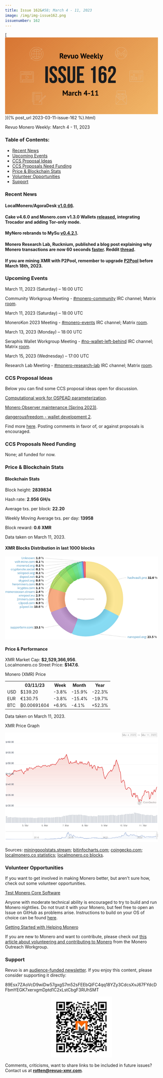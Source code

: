 ```yaml
---
title: Issue 162&#58; March 4 - 11, 2023
image: /img/img-issue162.png
issuenumber: 162
---
```

[<img src="/img/img-issue162.png" alt="Revuo Monero Weekly #162 Slide" class="img-lead">]({% post_url 2023-03-11-issue-162 %}.html)

<p class="text-lead">Revuo Monero Weekly: March 4 - 11, 2023</p>
<!--more-->

<h3>Table of Contents:</h3>
<ul class="contents">
    <li><a href="#news">Recent News</a></li>
    <li><a href="#events">Upcoming Events</a></li>
    <li><a href="#ideas">CCS Proposal Ideas</a></li>
    <li><a href="#proposals">CCS Proposals Need Funding</a></li>
    <li><a href="#stats">Price & Blockchain Stats</a></li>
    <li><a href="#volunteer">Volunteer Opportunities</a></li>
    <li><a href="#support">Support</a></li>
</ul>

<h3 id="news">Recent News</h3>

<div class="newsbyte">
    <h4>LocalMonero/AgoraDesk <a href="https://github.com/AgoraDesk-LocalMonero/agoradesk-app-foss/releases/tag/v1.0.66" target="_blank">v1.0.66</a>.</h4>
</div>
    
<div class="newsbyte">
    <h4>Cake v4.6.0 and Monero.com v1.3.0 Wallets <a href="https://github.com/cake-tech/cake_wallet/releases/tag/v4.6.0" target="_blank">released</a>, integrating Trocador and adding Tor-only mode.</h4>
</div>

<div class="newsbyte">
    <h4>MyNero rebrands to MySu <a href="https://mynero.net/download/" target="_blank">v0.4.2.1</a>.</h4>
</div>

<div class="newsbyte">
    <h4>Monero Research Lab, Rucknium, published a blog post explaining why Monero transactions are now 60 seconds <a href="https://rucknium.me/posts/monero-transactions-60-seconds-faster/" target="_blank">faster</a>. Reddit <a href="https://teddit.adminforge.de/r/Monero/comments/11nu4aj/monero_transaction_confirmations_are_now_60/" target="_blank">thread</a>.</h4>
</div>

<div class="newsbyte">
    <h4>If you are mining XMR with P2Pool, remember to upgrade <a href="https://teddit.adminforge.de/r/MoneroMining/comments/11f1kjn/reminder_p2pool_network_upgrade_aka_hardfork_on/" target="_blank">P2Pool</a> before March 18th, 2023.</h4>
</div>

<h3 id="events">Upcoming Events</h3>

<div class="event">
    <p class="date" markdown="1">March 11, 2023 (Saturday) – 16:00 UTC</p>
    <p markdown="1">Community Workgroup Meeting - <a href="irc://irc.libera.chat/#monero-community" target="_blank">#monero-community</a> IRC channel; Matrix <a href="https://matrix.to/#/#monero-community:monero.social" target="_blank">room</a>.</p>
</div>

<div class="event">
    <p class="date" markdown="1">March 11, 2023 (Saturday) – 18:00 UTC</p>
    <p markdown="1">MoneroKon 2023 Meeting - <a href="irc://irc.libera.chat/#monero-events" target="_blank">#monero-events</a> IRC channel; Matrix <a href="https://matrix.to/#/#monero-events:monero.social" target="_blank">room</a>.</p>
</div>

<div class="event">
    <p class="date" markdown="1">March 13, 2023 (Monday) – 18:00 UTC</p>
    <p markdown="1">Seraphis Wallet Workgroup Meeting - <a href="irc://irc.libera.chat/#no-wallet-left-behind" target="_blank">#no-wallet-left-behind</a> IRC channel; Matrix <a href="https://matrix.to/#/#no-wallet-left-behind:monero.social" target="_blank">room</a>.</p>
</div>

<div class="event">
    <p class="date" markdown="1">March 15, 2023 (Wednesday) – 17:00 UTC</p>
    <p markdown="1">Research Lab Meeting - <a href="irc://irc.libera.chat/#monero-research-lab" target="_blank">#monero-research-lab</a> IRC channel; Matrix <a href="https://matrix.to/#/#monero-research-lab:monero.social" target="_blank">room</a>.</p>
</div>

<h3 id="ideas">CCS Proposal Ideas</h3>

<p>Below you can find some CCS proposal ideas open for discussion.</p>

<div class="proposal">
<p><a href="https://repo.getmonero.org/monero-project/ccs-proposals/-/merge_requests/375" target="_blank">Computational work for OSPEAD parameterization</a>.</p>
</div>

<div class="proposal">
<p><a href="https://repo.getmonero.org/monero-project/ccs-proposals/-/merge_requests/378" target="_blank">Monero Observer maintenance (Spring 2023)</a>.</p>
</div>

<div class="proposal">
<p><a href="https://repo.getmonero.org/monero-project/ccs-proposals/-/merge_requests/377" target="_blank">dangerousfreedom - wallet development 2</a>.</p>
</div>

<div class="proposal">
<p>Find more <a href="https://ccs.getmonero.org/ideas/" target="_blank">here</a>. Posting comments in favor of, or against proposals is encouraged.</p>
</div>

<h3 id="proposals">CCS Proposals Need Funding</h3>

<p>None; all funded for now.</p>

<h3 id="stats">Price & Blockchain Stats</h3>

<h4 class="stat">Blockchain Stats</h4>

<div class="bcstats">
    <p>Block height: <b>2839834</b></p>
    <p>Hash rate: <b>2.956 GH/s</b></p>
    <p>Average txs. per block: <b>22.20</b></p>
    <p>Weekly Moving Average txs. per day: <b>13958</b></p>
    <p>Block reward: <b>0.6 XMR</b></p>
</div>
<p class="note">Data taken on March 11, 2023.</p>

<h4 class="stat">XMR Blocks Distribution in last 1000 blocks</h4>
<p><img src="/img/hashrate-pool-distribution-0311.png" alt="Hashrate Pool Distribution Pie Chart"/></p>

<h4 class="stat" id="price-stat">Price & Performance</h4>

<div class="price-intro">XMR Market Cap: <b>$2,529,366,956</b>.<br/>Localmonero.co Street Price: <b>$147.6</b>.</div>

<p class="table-title">Monero (XMR) Price</p>
<table class="price-table">
  <tr class="row1">
    <th></th>
    <th>03/11/23</th>
    <th>Week</th>
    <th>Month</th>
    <th>Year</th>
  </tr>
  <tr>
    <td data-th="XMR to">USD</td>
    <td data-th="03/11/23">$139.20</td>
    <td data-th="Week" class="red">-3.8%</td>
    <td data-th="Month" class="red">-15.9%</td>
    <td data-th="Year" class="red">-22.3%</td>
  </tr>
  <tr class="row3">
    <td data-th="XMR to">EUR</td>
    <td data-th="03/11/23">€130.75</td>
    <td data-th="Week" class="red">-3.8%</td>
    <td data-th="Month" class="red">-15.4%</td>
    <td data-th="Year" class="red">-19.7%</td>
  </tr>
  <tr>
    <td data-th="XMR to">BTC</td>
    <td data-th="03/11/23">₿0.00691604</td>
    <td data-th="Week" class="green">+6.9%</td>
    <td data-th="Month" class="red">-4.1%</td>
    <td data-th="Year" class="green">+52.3%</td>
  </tr>
</table>
<p class="note">Data taken on March 11, 2023.</p>

<p class="table-title">XMR Price Graph</p>

![XMR Price Graph 03/04/22-03/11/22](/img/weekly-chart-0311.png "XMR Price Graph 03/04/22-03/11/22")

Sources: <a href="https://miningpoolstats.stream/monero" target="_blank">miningpoolstats.stream</a>; <a href="https://bitinfocharts.com/monero/" target="_blank">bitinfocharts.com</a>; <a href="https://www.coingecko.com/en/coins/monero" target="_blank">coingecko.com</a>; <a href="https://localmonero.co/statistics" target="_blank">localmonero.co statistics</a>; <a href="https://localmonero.co/blocks" target="_blank">localmonero.co blocks</a>.

<h3 id="volunteer">Volunteer Opportunities</h3>

<p>If you want to get involved in making Monero better, but aren't sure how, check out some volunteer opportunities.</p>

<div class="newsbyte">
    <p class="date"><a href="https://github.com/monero-project/monero" target="_blank">Test Monero Core Software</a></p>
    <p>Anyone with moderate technical ability is encouraged to try to build and run Monero nightlies. Do not trust it with your Monero, but feel free to open an Issue on GitHub as problems arise. Instructions to build on your OS of choice can be found <a href="https://github.com/monero-project/monero#compiling-monero-from-source" target="_blank">here</a>. </p>
</div>

<div class="newsbyte">
    <p class="date"><a href="https://github.com/monero-project/monero" target="_blank">Getting Started with Helping Monero</a></p>
    <p>If you are new to Monero and want to contribute, please check out <a href="https://www.monerooutreach.org/stories/getting-started-helping-monero.php" target="_blank">this article about volunteering and contributing to Monero</a> from the Monero Outreach Workgroup. </p>
</div>

<h3 id="support">Support</h3>

<p markdown="1">Revuo is an <a href="https://revuo-xmr.com/support/">audience-funded newsletter</a>. If you enjoy this content, please consider supporting it directly:</p>

<p class="address" markdown="1">89Esx7ZAoVcD9wiDw57gxgS7m52sFEEbQiFC4qq18YZy3CdcsXvJ67FYdcDFbmYEGK7xerxgmDptd1C2xLstCbgF3RUhSMT</p>

<p><center><a href="monero:89Esx7ZAoVcD9wiDw57gxgS7m52sFEEbQiFC4qq18YZy3CdcsXvJ67FYdcDFbmYEGK7xerxgmDptd1C2xLstCbgF3RUhSMT" class="qr"><img src="/img/donate-monero.jpg" style="max-width: 200px;"/></a></center></p>

Comments, criticisms, want to share links to be included in future issues? Contact us at **rotten@revuo-xmr.com**.

